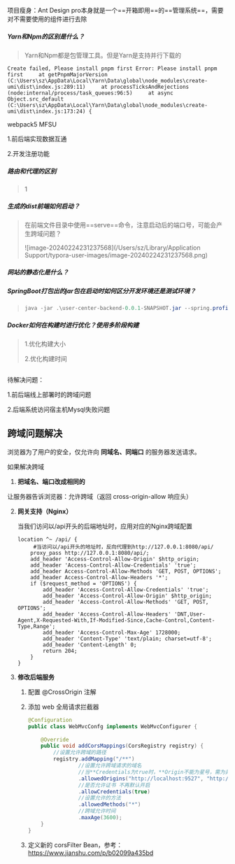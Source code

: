 
项目瘦身：Ant Design pro本身就是一个==开箱即用==的==管理系统==，需要对不需要使用的组件进行去除



##### Yarn和Npm的区别是什么？

> Yarn和Npm都是包管理工具。但是Yarn是支持并行下载的
>
> 

```
Create failed, Please install pnpm first Error: Please install pnpm first     at getPnpmMajorVersion (C:\Users\sz\AppData\Local\Yarn\Data\global\node_modules\create-umi\dist\index.js:289:11)     at processTicksAndRejections (node:internal/process/task_queues:96:5)     at async Object.src_default (C:\Users\sz\AppData\Local\Yarn\Data\global\node_modules\create-umi\dist\index.js:173:24) {
```

webpack5  MFSU 



1.前后端实现数据互通

2.开发注册功能



##### 路由和代理的区别

> 1 

##### 生成的dist前端如何启动？

> 在前端文件目录中使用==serve==命令，注意启动后的端口号，可能会产生跨域问题？
>
> ![image-20240224231237568](/Users/sz/Library/Application Support/typora-user-images/image-20240224231237568.png)

##### 网站的静态化是什么？

> 



##### SpringBoot打包出的jar包在启动时如何区分开发环境还是测试环境？

> ```java
> java -jar .\user-center-backend-0.0.1-SNAPSHOT.jar --spring.profiles.active=prod
> ```



##### Docker如何在构建时进行优化？使用多阶段构建

> 1.优化构建大小
>
> 2.优化构建时间

```yml

```

待解决问题：

1.前后端线上部署时的跨域问题

2.后端系统访问宿主机Mysql失败问题





## 跨域问题解决

浏览器为了用户的安全，仅允许向 **同域名、同端口** 的服务器发送请求。

如果解决跨域

1. **把域名、端口改成相同的**

让服务器告诉浏览器：允许跨域（返回 cross-origin-allow 响应头）

2. **网关支持（Nginx）**

   当我们访问以/api开头的后端地址时，应用对应的Nginx跨域配置

   ```nginx
   location ^~ /api/ {
    	#当访问以/api开头的地址时，反向代理到http://127.0.0.1:8080/api/
       proxy_pass http://127.0.0.1:8080/api/;
       add_header 'Access-Control-Allow-Origin' $http_origin;
       add_header 'Access-Control-Allow-Credentials' 'true';
       add_header Access-Control-Allow-Methods 'GET, POST, OPTIONS';
       add_header Access-Control-Allow-Headers '*';
       if ($request_method = 'OPTIONS') {
           add_header 'Access-Control-Allow-Credentials' 'true';
           add_header 'Access-Control-Allow-Origin' $http_origin;
           add_header 'Access-Control-Allow-Methods' 'GET, POST, OPTIONS';
           add_header 'Access-Control-Allow-Headers' 'DNT,User-Agent,X-Requested-With,If-Modified-Since,Cache-Control,Content-Type,Range';
           add_header 'Access-Control-Max-Age' 1728000;
           add_header 'Content-Type' 'text/plain; charset=utf-8';
           add_header 'Content-Length' 0;
           return 204;
       }
   }
   ```

   

3. **修改后端服务**

   1. 配置 @CrossOrigin 注解

   2. 添加 web 全局请求拦截器

      ```java
      @Configuration
      public class WebMvcConfg implements WebMvcConfigurer {
       
          @Override
          public void addCorsMappings(CorsRegistry registry) {
              //设置允许跨域的路径
              registry.addMapping("/**")
                      //设置允许跨域请求的域名
                      //当**Credentials为true时，**Origin不能为星号，需为具体的ip地址【如果接口不带cookie,ip无需设成具体ip】
                      .allowedOrigins("http://localhost:9527", "http://127.0.0.1:9527", "http://127.0.0.1:8082", "http://127.0.0.1:8083")
                      //是否允许证书 不再默认开启
                      .allowCredentials(true)
                      //设置允许的方法
                      .allowedMethods("*")
                      //跨域允许时间
                      .maxAge(3600);
          }
      }
      ```

   3. 定义新的 corsFilter Bean，参考：https://www.jianshu.com/p/b02099a435bd
